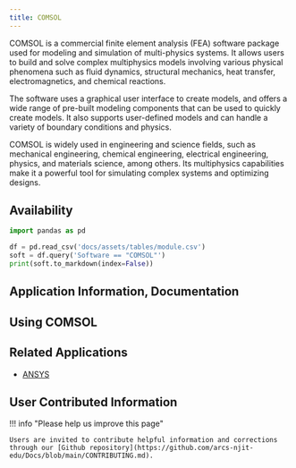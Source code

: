 ```yaml
---
title: COMSOL
---
```

COMSOL is a commercial finite element analysis (FEA) software package used for modeling and simulation of multi-physics systems. It allows users to build and solve complex multiphysics models involving various physical phenomena such as fluid dynamics, structural mechanics, heat transfer, electromagnetics, and chemical reactions.

The software uses a graphical user interface to create models, and offers a wide range of pre-built modeling components that can be used to quickly create models. It also supports user-defined models and can handle a variety of boundary conditions and physics.

COMSOL is widely used in engineering and science fields, such as mechanical engineering, chemical engineering, electrical engineering, physics, and materials science, among others. Its multiphysics capabilities make it a powerful tool for simulating complex systems and optimizing designs.

## Availability

```python exec="on"
import pandas as pd

df = pd.read_csv('docs/assets/tables/module.csv')
soft = df.query('Software == "COMSOL"')
print(soft.to_markdown(index=False))
```
## Application Information, Documentation

## Using COMSOL

## Related Applications

* [ANSYS](ansys.md) 

## User Contributed Information

!!! info "Please help us improve this page"
     
    Users are invited to contribute helpful information and corrections through our [Github repository](https://github.com/arcs-njit-edu/Docs/blob/main/CONTRIBUTING.md).


